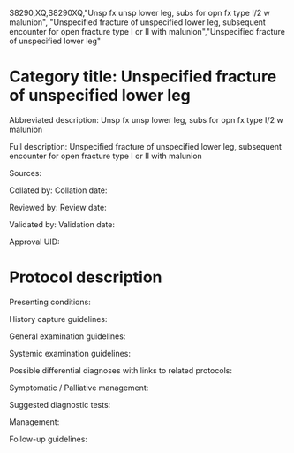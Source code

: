 S8290,XQ,S8290XQ,"Unsp fx unsp lower leg, subs for opn fx type I/2 w malunion", "Unspecified fracture of unspecified lower leg, subsequent encounter for open fracture type I or II with malunion","Unspecified fracture of unspecified lower leg"
# Category title: Unspecified fracture of unspecified lower leg

Abbreviated description: Unsp fx unsp lower leg, subs for opn fx type I/2 w malunion

Full description: Unspecified fracture of unspecified lower leg, subsequent encounter for open fracture type I or II with malunion

Sources:

Collated by:
Collation date:

Reviewed by:
Review date:

Validated by:
Validation date:

Approval UID:

# Protocol description

Presenting conditions:

History capture guidelines:

General examination guidelines:

Systemic examination guidelines:

Possible differential diagnoses with links to related protocols:

Symptomatic / Palliative management:

Suggested diagnostic tests:

Management:

Follow-up guidelines:
